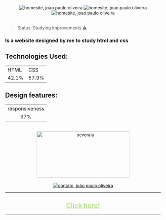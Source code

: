 <div align=center>
    <img src="https://user-images.githubusercontent.com/106454449/183782401-37124c8b-4569-4b2b-815c-5f8c5459030e.png" alt="homesite, joao paulo oliveira">
    <img src="https://user-images.githubusercontent.com/106454449/183782668-ae2443ab-6c47-4b66-a418-47b2b98dadd5.png" alt="homesite, joao paulo oliveira">
    <img src="https://user-images.githubusercontent.com/106454449/183782792-f44b3437-6455-45f1-a5c9-54876a84ad1b.png" alt="homesite, joao paulo oliveira">
</div>
<br>

> Status: Studying Improvements ⚠️
### Is a website designed by me to study html and css
## Technologies Used:
<table>
  <tr>
    <td>HTML</td>
    <td>CSS</td>
  </tr>
  <tr>
    <td>42.1%</td>
    <td>57.9%</td>
  </tr>
</table>

## Design features:
<table>
  <tr>
    <td>responsiveness</td>
  </tr>
  <tr>
    <td align=center>97%</td>
  </tr>
</table>
<br>
<div align=center>
<img src="https://user-images.githubusercontent.com/106454449/178341906-6628c420-8f59-4b15-93a8-6a7803c6a32d.png" alt="severala"  height="150" width="300" >
</div>
<br>
<div align= center> 
<a href="https://github.com/Jp0liveira" target = "_blank"><img src="https://user-images.githubusercontent.com/106454449/183782910-3f0e0a26-3feb-4a34-b747-0097c0249e2e.png" alt="contato, joão paulo oliveira"></a>
</div>
<div align=center>
<hr>
<a href="https://jp0liveira.github.io/04frontendprojects/" target= "_blank" style="color: #B8E28A">
<h2> Click here! </h2>
</div>
<hr>


